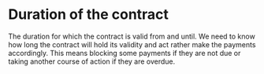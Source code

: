 # Duration of the contract

The duration for which the contract is valid from and until. We need to know how long the contract will hold its validity and act rather make the payments accordingly. This means blocking some payments if they are not due or taking another course of action if they are overdue.
